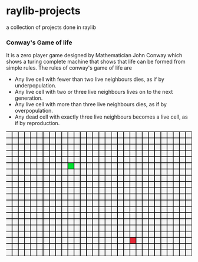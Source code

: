 # raylib-projects
a collection of projects done in raylib

### Conway's Game of life

It is a zero player game designed by Mathematician John Conway which shows a turing complete machine that shows that life can be formed from simple rules.
The rules of conway's game of life are
- Any live cell with fewer than two live neighbours dies, as if by underpopulation.
- Any live cell with two or three live neighbours lives on to the next generation.
- Any live cell with more than three live neighbours dies, as if by overpopulation.
- Any dead cell with exactly three live neighbours becomes a live cell, as if by reproduction.

![Image of Conway's Game of Life](https://github.com/nirmal15mathew/raylib-projects/blob/main/Screenshot%20from%202024-11-15%2011-44-55.png)
